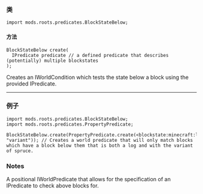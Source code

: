 
### 类

```zenscript
import mods.roots.predicates.BlockStateBelow;
```

#### 方法

```zenscript
BlockStateBelow create(
  IPredicate predicate // a defined predicate that describes (potentially) multiple blockstates
);
```

Creates an IWorldCondition which tests the state below a block using the provided IPredicate.

---


### 例子

```zenscript
import mods.roots.predicates.BlockStateBelow;
import mods.roots.predicates.PropertyPredicate;

BlockStateBelow.create(PropertyPredicate.create(<blockstate:minecraft:log:variant=spruce>, "variant")); // Creates a world predicate that will only match blocks which have a block below them that is both a log and with the variant of spruce.
```

### Notes

A positional IWorldPredicate that allows for the specification of an IPredicate to check above blocks for. 
